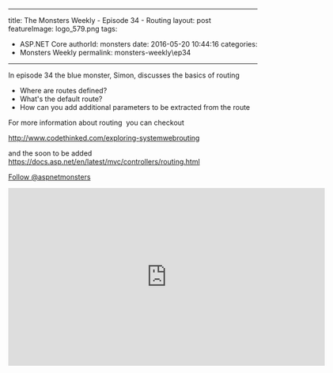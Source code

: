 
---
title: The Monsters Weekly - Episode 34 -  Routing
layout: post
featureImage: logo_579.png
tags: 
  - ASP.NET Core
authorId: monsters
date: 2016-05-20 10:44:16
categories:
  - Monsters Weekly
permalink: monsters-weekly\ep34
---

<p>In episode 34 the blue monster, Simon, discusses the basics of routing</p><ul><li>Where are routes defined?</li><li>What's the default route?</li><li>How can you add additional parameters to be extracted from the route</li></ul><p>For more information about routing &nbsp;you can checkout&nbsp;</p><p><a href="http://www.codethinked.com/exploring-systemwebrouting">http://www.codethinked.com/exploring-systemwebrouting</a></p><p>and the soon to be added <a href="https://docs.asp.net/en/latest/mvc/controllers/routing.html">https://docs.asp.net/en/latest/mvc/controllers/routing.html</a></p><p><a class="twitter-follow-button" href="https://twitter.com/aspnetmonsters">Follow @aspnetmonsters</a></p> 

<!--more-->
<iframe src='https://channel9.msdn.com/Series/aspnetmonsters/Episode-34-Routing/player' width='640' height='360' allowFullScreen frameBorder='0'></iframe>
